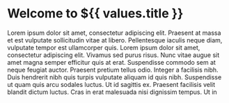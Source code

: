 # Welcome to ${{ values.title }}

Lorem ipsum dolor sit amet, consectetur adipiscing elit. Praesent at massa et est vulputate sollicitudin vitae at libero. Pellentesque iaculis neque diam, vulputate tempor est ullamcorper quis. Lorem ipsum dolor sit amet, consectetur adipiscing elit. Vivamus sed purus risus. Nunc vitae augue sit amet magna semper efficitur quis at erat. Suspendisse commodo sem at neque feugiat auctor. Praesent pretium tellus odio. Integer a facilisis nibh. Duis hendrerit nibh quis turpis vulputate aliquam id quis nibh. Suspendisse ut quam quis arcu sodales luctus. Ut id sagittis ex. Praesent facilisis velit blandit dictum luctus. Cras in erat malesuada nisi dignissim tempus. Ut in
